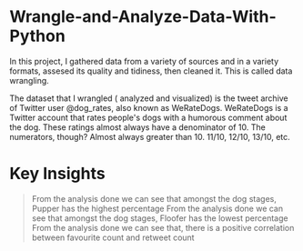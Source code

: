 # Wrangle-and-Analyze-Data-With-Python
In this project, I gathered data from a variety of sources and in a variety formats, assesed its quality and tidiness, then cleaned it. This is called data wrangling.

The dataset that I wrangled ( analyzed and visualized) is the tweet archive of Twitter user @dog_rates, also known as WeRateDogs. WeRateDogs is a Twitter account that rates people's dogs with a humorous comment about the dog. These ratings almost always have a denominator of 10. The numerators, though? Almost always greater than 10. 11/10, 12/10, 13/10, etc. 

# Key Insights
> From the analysis done we can see that amongst the dog stages, Pupper has the highest percentage 
> From the analysis done we can see that amongst the dog stages, Floofer has the lowest percentage
> From the analysis done we can see that, there is a positive correlation between favourite count and retweet count  
